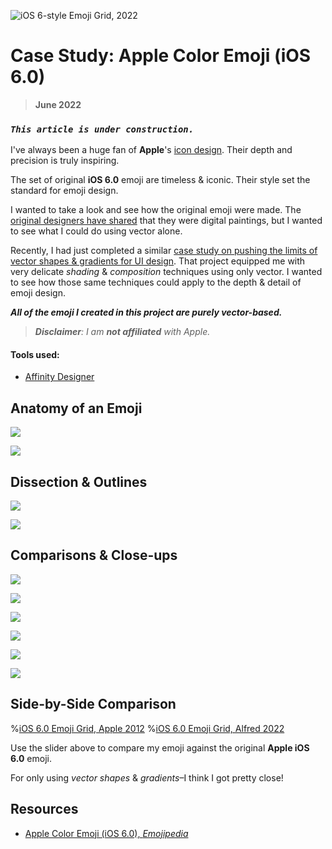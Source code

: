 ![_iOS 6-style Emoji Grid, **2022**_](/public/photos/spaceboy3000/ios6-emoji-grid.png)

# Case Study: Apple Color Emoji (iOS 6.0)

> **June 2022**

### **_`This article is under construction.`_**

I've always been a huge fan of **Apple**'s [icon design](https://developer.apple.com/design/human-interface-guidelines/icons). Their depth and precision is truly inspiring.

The set of original **iOS 6.0** emoji are timeless & iconic. Their style set the standard for emoji design.

I wanted to take a look and see how the original emoji were made. The [original designers have shared](https://blog.emojipedia.org/who-created-the-original-apple-emoji-set/) that they were digital paintings, but I wanted to see what I could do using vector alone.

Recently, I had just completed a similar [case study on pushing the limits of vector shapes & gradients for UI design](#). That project equipped me with very delicate _shading_ & _composition_ techniques using only vector. I wanted to see how those same techniques could apply to the depth & detail of emoji design.

**_All of the emoji I created in this project are purely vector-based._**

> _**Disclaimer**: I am **not affiliated** with Apple._

#### Tools used:

- [Affinity Designer](https://affinity.serif.com/en-us/designer/)

## Anatomy of an Emoji

![](/public/photos/spaceboy3000/emoji-anatomy.png)

![](/public/photos/spaceboy3000/emoji-face-anatomy.png)

## Dissection & Outlines

![](/public/photos/spaceboy3000/emoji-dissection-smiling.png)

![](/public/photos/spaceboy3000/emoji-outlines-hundred.png)

## Comparisons & Close-ups

![](/public/photos/spaceboy3000/emoji-comparison-alien.png)

![](/public/photos/spaceboy3000/emoji-comparison-crying.png)

![](/public/photos/spaceboy3000/emoji-comparison-angry.png)

![](/public/photos/spaceboy3000/emoji-comparison-finger.png)

![](/public/photos/spaceboy3000/emoji-comparison-party.png)

![](/public/photos/spaceboy3000/emoji-closeup-sunglasses.png)

## Side-by-Side Comparison

%[iOS 6.0 Emoji Grid, Apple 2012](/public/photos/spaceboy3000/ios6-emoji-grid-apple.png)
%[iOS 6.0 Emoji Grid, Alfred 2022](/public/photos/spaceboy3000/ios6-emoji-grid-alfred.png)

Use the slider above to compare my emoji against the original **Apple iOS 6.0** emoji.

For only using _vector shapes_ & _gradients_–I think I got pretty close!

## Resources

- [Apple Color Emoji (iOS 6.0), _Emojipedia_](https://emojipedia.org/apple/ios-6.0)
